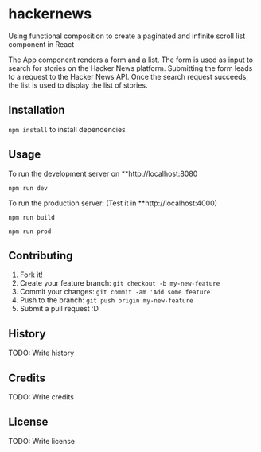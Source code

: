 # hackernews
Using functional composition to create a paginated and infinite scroll list component in React

The App component renders a form and a list. The form is used as input to search for stories on the Hacker News platform. Submitting the form leads to a request to the Hacker News API. Once the search request succeeds, the list is used to display the list of stories.


## Installation
`npm install` to install dependencies

## Usage
To run the development server on **http://localhost:8080

```npm run dev```

To run the production server: (Test it in **http://localhost:4000)

```npm run build```

```npm run prod``` 

## Contributing
1. Fork it!
2. Create your feature branch: `git checkout -b my-new-feature`
3. Commit your changes: `git commit -am 'Add some feature'`
4. Push to the branch: `git push origin my-new-feature`
5. Submit a pull request :D

## History
TODO: Write history

## Credits
TODO: Write credits

## License
TODO: Write license
